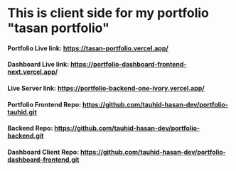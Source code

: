 # This is client side for my portfolio "tasan portfolio"

#### **Portfolio Live link:** https://tasan-portfolio.vercel.app/
#### **Dashboard Live link:** https://portfolio-dashboard-frontend-next.vercel.app/
####  **Live Server link:** https://portfolio-backend-one-ivory.vercel.app/
####  **Portfolio Frontend Repo:** https://github.com/tauhid-hasan-dev/portfolio-tauhid.git
####  **Backend Repo:** https://github.com/tauhid-hasan-dev/portfolio-backend.git
####  **Dashboard Client Repo:** https://github.com/tauhid-hasan-dev/portfolio-dashboard-frontend.git
